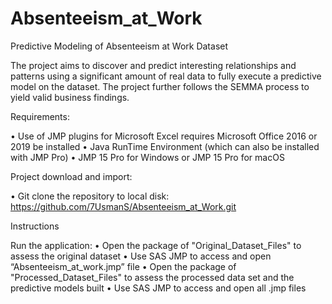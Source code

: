 # Absenteeism_at_Work
Predictive Modeling of Absenteeism at Work Dataset

The project aims to discover and predict interesting relationships and patterns using a significant amount of real data to fully execute a predictive model on the dataset.  The project further follows the SEMMA process to yield valid business findings.  

Requirements:

•	Use of JMP plugins for Microsoft Excel requires Microsoft Office 2016 or 2019 be installed
•	Java RunTime Environment (which can also be installed with JMP Pro)
•	JMP 15 Pro for Windows or JMP 15 Pro for macOS 

Project download and import:

•	Git clone the repository to local disk: https://github.com/7UsmanS/Absenteeism_at_Work.git

Instructions

Run the application:
•	Open the package of "Original_Dataset_Files" to assess the original dataset 
•	Use SAS JMP to access and open “Absenteeism_at_work.jmp” file
•	Open the package of "Processed_Dataset_Files" to assess the processed data set and the predictive models built
•	Use SAS JMP to access and open all .jmp files
